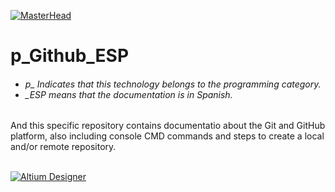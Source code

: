 [![MasterHead](http://dicer0.com/wp-content/uploads/2023/09/GitHub-di_cer0-Banner.png)](https://dicer0.com/#skills)
# p_Github_ESP
<h6 align="justify">
  <ul>
    <li>p_ Indicates that this technology belongs to the programming category.</li>
    <li>_ESP means that the documentation is in Spanish.</li>
  </ul>
</h6>
And this specific repository contains documentatio about the Git and GitHub platform, also including console CMD commands and steps to create a local and/or remote repository.</h6>
&nbsp;
<br/>
&nbsp;

[![Altium Designer](http://dicer0.com/wp-content/uploads/2023/10/p_Github.png)](https://dicer0.com/#skills)
